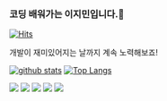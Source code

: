 ### 코딩 배워가는 이지민입니다.👋
[![Hits](https://hits.seeyoufarm.com/api/count/incr/badge.svg?url=https%3A%2F%2Fgithub.com%2FEasymean1207)](https://hits.seeyoufarm.com)
<!--
**shinplest/shinplest** is a ✨ _special_ ✨ repository because its `README.md` (this file) appears on your GitHub profile.
Here are some ideas to get you started:
- 🔭 I’m currently working on ...
- 🌱 I’m currently learning ...
- 👯 I’m looking to collaborate on ...
- 🤔 I’m looking for help with ...
- 💬 Ask me about ...
- 📫 How to reach me: ...
- 😄 Pronouns: ...
- ⚡ Fun fact: ...
--> 개발이 재미있어지는 날까지 계속 노력해보죠!

[![github stats](https://github-readme-stats.vercel.app/api?username=Easymean1207&show_icons=true&hide_border=true)](https://github.com/Easymean1207)
[![Top Langs](https://github-readme-stats.vercel.app/api/top-langs/?username=Easymean1207&layout=compact)](https://github.com/Easymean1207)

<a href="" target="_blank"><img src="https://img.shields.io/badge/Android-3DDC84?style=flat-square&logo=Android&logoColor=white"/></a>
<a href="" target="_blank"><img src="https://img.shields.io/badge/JAVA-007396?style=flat-square&logo=Java&logoColor=white"/></a>
<a href="" target="_blank"><img src="https://img.shields.io/badge/Kotlin-0095D5?style=flat-square&logo=Kotlin&logoColor=white"/></a>
<a href="" target="_blank"><img src="https://img.shields.io/badge/Python-3776AB?style=flat-square&logo=Python&logoColor=white"/></a>
<a href="" target="_blank"><img src="https://img.shields.io/badge/Python-3776AB?style=flat-square&logo=JavaScript&logoColor=white"/></a>
